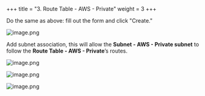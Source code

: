 +++
title = "3. Route Table - AWS - Private"
weight = 3
+++


Do the same as above: fill out the form and click "Create."


![image.png](/images/003-iii-setup-vpc-aws-resources/10-761537-image.png)


Add subnet association, this will allow the **Subnet - AWS - Private subnet** to follow the **Route Table - AWS - Private**’s routes.


![image.png](/images/003-iii-setup-vpc-aws-resources/10-428233-image.png)


![image.png](/images/003-iii-setup-vpc-aws-resources/10-502317-image.png)


![image.png](/images/003-iii-setup-vpc-aws-resources/10-326760-image.png)


